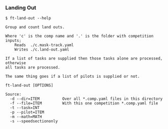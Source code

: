 ### Landing Out 

    $ ft-land-out --help

    Group and count land outs.

    Where 'c' is the comp name and '.' is the folder with competition inputs;
        Reads  ./c.mask-track.yaml
        Writes ./c.land-out.yaml

    If a list of tasks are supplied then those tasks alone are processed, otherwise
    all tasks are processed.

    The same thing goes if a list of pilots is supplied or not.

    ft-land-out [OPTIONS]

    Source:
      -d --dir=ITEM          Over all *.comp.yaml files in this directory
      -f --file=ITEM         With this one competition *.comp.yaml file
      -t --task=INT
      -p --pilot=ITEM
      -m --math=MATH
      -s --speedsectiononly
